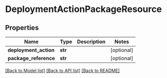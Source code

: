 # DeploymentActionPackageResource

## Properties
Name | Type | Description | Notes
------------ | ------------- | ------------- | -------------
**deployment_action** | **str** |  | [optional] 
**package_reference** | **str** |  | [optional] 

[[Back to Model list]](../README.md#documentation-for-models) [[Back to API list]](../README.md#documentation-for-api-endpoints) [[Back to README]](../README.md)


